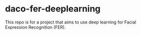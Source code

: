 # daco-fer-deeplearning
 This repo is for a project that aims to use deep learning for Facial Expression Recognition (FER).
